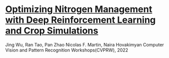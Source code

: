 <!-- 
title: 'Optimizing Nitrogen Management with Deep Reinforcement Learning and
Crop Simulations'

[Download](http://jingwu6.github.io/files/RL_CVPR_Workshop_New_.pdf)

**Jing Wu**, Ran Tao, Pan Zhao Nicolas F. Martin, Naira Hovakimyan
Computer Vision and Pattern Recognition Workshops(CVPRW), 2022
 -->

<!-- ---
title: "Optimizing Nitrogen Management with Deep Reinforcement Learning and
Crop Simulations"
collection: publications
permalink: /publication/2009-10-01-paper-title-number-1
excerpt: 'This paper is about the number 1. The number 2 is left for future work.'
date: 2009-10-01
venue: 'Journal 1'
paperurl: 'http://academicpages.github.io/files/paper1.pdf'
citation: 'Your Name, You. (2009). &quot;Paper Title Number 1.&quot; <i>Journal 1</i>. 1(1).'
---
This paper is about the number 1. The number 2 is left for future work.

[Download paper here](http://academicpages.github.io/files/paper1.pdf)

Recommended citation: Your Name, You. (2009). "Paper Title Number 1." <i>Journal 1</i>. 1(1). -->

[Optimizing Nitrogen Management with Deep Reinforcement Learning and Crop Simulations](http://jingwu6.github.io/files/RL_CVPR_Workshop_New_.pdf)
======
Jing Wu, Ran Tao, Pan Zhao Nicolas F. Martin, Naira Hovakimyan
Computer Vision and Pattern Recognition Workshops(CVPRW), 2022
